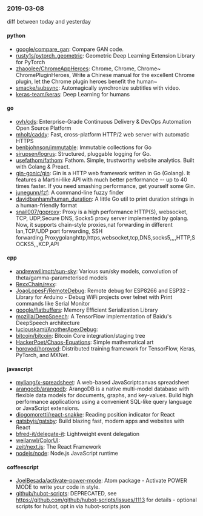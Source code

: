 ### 2019-03-08
diff between today and yesterday

#### python
* [google/compare_gan](https://github.com/google/compare_gan): Compare GAN code.
* [rusty1s/pytorch_geometric](https://github.com/rusty1s/pytorch_geometric): Geometric Deep Learning Extension Library for PyTorch
* [zhaoolee/ChromeAppHeroes](https://github.com/zhaoolee/ChromeAppHeroes): Chrome, Chrome, Chrome~ ChromePluginHeroes, Write a Chinese manual for the excellent Chrome plugin, let the Chrome plugin heroes benefit the human~
* [smacke/subsync](https://github.com/smacke/subsync): Automagically synchronize subtitles with video.
* [keras-team/keras](https://github.com/keras-team/keras): Deep Learning for humans

#### go
* [ovh/cds](https://github.com/ovh/cds): Enterprise-Grade Continuous Delivery & DevOps Automation Open Source Platform
* [mholt/caddy](https://github.com/mholt/caddy): Fast, cross-platform HTTP/2 web server with automatic HTTPS
* [benbjohnson/immutable](https://github.com/benbjohnson/immutable): Immutable collections for Go
* [sirupsen/logrus](https://github.com/sirupsen/logrus): Structured, pluggable logging for Go.
* [usefathom/fathom](https://github.com/usefathom/fathom): Fathom. Simple, trustworthy website analytics. Built with Golang & Preact.
* [gin-gonic/gin](https://github.com/gin-gonic/gin): Gin is a HTTP web framework written in Go (Golang). It features a Martini-like API with much better performance -- up to 40 times faster. If you need smashing performance, get yourself some Gin.
* [junegunn/fzf](https://github.com/junegunn/fzf):  A command-line fuzzy finder
* [davidbanham/human_duration](https://github.com/davidbanham/human_duration): A little Go util to print duration strings in a human-friendly format
* [snail007/goproxy](https://github.com/snail007/goproxy): Proxy is a high performance HTTP(S), websocket, TCP, UDP,Secure DNS, Socks5 proxy server implemented by golang. Now, it supports chain-style proxies,nat forwarding in different lan,TCP/UDP port forwarding, SSH forwarding.Proxygolanghttp,https,websocket,tcp,DNS,socks5,,,,HTTP,SOCKS5,,,KCP,API

#### cpp
* [andrewwillmott/sun-sky](https://github.com/andrewwillmott/sun-sky): Various sun/sky models, convolution of theta/gamma-parameterised models
* [RexxChain/rexx](https://github.com/RexxChain/rexx): 
* [JoaoLopesF/RemoteDebug](https://github.com/JoaoLopesF/RemoteDebug): Remote debug for ESP8266 and ESP32 - Library for Arduino - Debug WiFi projects over telnet with Print commands like Serial Monitor
* [google/flatbuffers](https://github.com/google/flatbuffers): Memory Efficient Serialization Library
* [mozilla/DeepSpeech](https://github.com/mozilla/DeepSpeech): A TensorFlow implementation of Baidu's DeepSpeech architecture
* [luciouskami/AnotherApexDebug](https://github.com/luciouskami/AnotherApexDebug): 
* [bitcoin/bitcoin](https://github.com/bitcoin/bitcoin): Bitcoin Core integration/staging tree
* [HackerPoet/Chaos-Equations](https://github.com/HackerPoet/Chaos-Equations): Simple mathematical art
* [horovod/horovod](https://github.com/horovod/horovod): Distributed training framework for TensorFlow, Keras, PyTorch, and MXNet.

#### javascript
* [myliang/x-spreadsheet](https://github.com/myliang/x-spreadsheet): A web-based JavaScriptcanvas spreadsheet
* [arangodb/arangodb](https://github.com/arangodb/arangodb):  ArangoDB is a native multi-model database with flexible data models for documents, graphs, and key-values. Build high performance applications using a convenient SQL-like query language or JavaScript extensions.
* [diogomoretti/react-snakke](https://github.com/diogomoretti/react-snakke):  Reading position indicator for React
* [gatsbyjs/gatsby](https://github.com/gatsbyjs/gatsby): Build blazing fast, modern apps and websites with React
* [bfred-it/delegate-it](https://github.com/bfred-it/delegate-it): Lightweight event delegation
* [weilanwl/ColorUI](https://github.com/weilanwl/ColorUI): 
* [zeit/next.js](https://github.com/zeit/next.js): The React Framework
* [nodejs/node](https://github.com/nodejs/node): Node.js JavaScript runtime 

#### coffeescript
* [JoelBesada/activate-power-mode](https://github.com/JoelBesada/activate-power-mode): Atom package - Activate POWER MODE to write your code in style.
* [github/hubot-scripts](https://github.com/github/hubot-scripts): DEPRECATED, see https://github.com/github/hubot-scripts/issues/1113 for details - optional scripts for hubot, opt in via hubot-scripts.json
